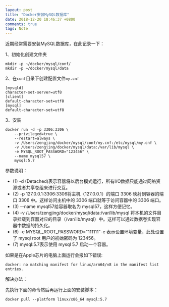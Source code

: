 ```yaml
---
layout: post
title: "Docker安装MySQL数据库"
date: 2018-12-20 18:46:37 +0800
comments: true
tags: Note
---
```


近期经常需要安装MySQL数据库，在此记录一下：

1、初始化创建文件夹

```
mkdir -p ~/docker/mysql/conf/
mkdir -p ~/docker/mysql/data
```

2、在`conf`目录下创建配置文件`my.cnf`

```
[mysqld]
character-set-server=utf8
[client]
default-character-set=utf8
[mysql]
default-character-set=utf8
```

3、安装

```
docker run -d -p 3306:3306 \
    --privileged=true \
    --restart=always \
    -v /Users/zengjing/docker/mysql/conf/my.cnf:/etc/mysql/my.cnf \
    -v /Users/zengjing/docker/mysql/data:/var/lib/mysql \
    -e MYSQL_ROOT_PASSWORD="123456" \
    --name mysql57 \
    mysql:5.7
```

参数说明：

- (1) -d (Detached)表示容器将以后台模式运行，所有I/O数据只能通过网络资源或者共享卷组来进行交互。
- (2) -p 127.0.0.1:3306:3306将主机（127.0.0.1）的端口 3306 映射到容器的端口 3306 中。这样访问主机中的 3306 端口就等于访问容器中的 3306 端口。
- (3) --name mysql57给容器取名为 mysql57，这样方便记忆。
- (4) -v /Users/zengjing/docker/mysql/data:/var/lib/mysql 将本机的文件目录挂载到容器对应的目录（/var/lib/mysql）中。这样可以通过数据卷实现容器中数据的持久化。
- (6) -e MYSQL_ROOT_PASSWORD="111111"-e 表示设置环境变量，此处设置了 mysql root 用户的初始密码为 123456。
- (7) mysql:5.7表示使用 mysql 5.7 启动一个容器。


如果是在Apple芯片的电脑上面运行会报如下错误:

```
docker: no matching manifest for linux/arm64/v8 in the manifest list entries.
```

解决办法：

先执行下面的命令然后再运行上面的安装脚本：

```
docker pull --platform linux/x86_64 mysql:5.7
```